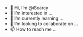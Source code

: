- 👋 Hi, I’m @iScarcy
- 👀 I’m interested in ...
- 🌱 I’m currently learning ...
- 💞️ I’m looking to collaborate on ...
- 📫 How to reach me ...

<!---
iScarcy/iScarcy is a ✨ special ✨ repository because its `README.md` (this file) appears on your GitHub profile.
You can click the Preview link to take a look at your changes.
--->
